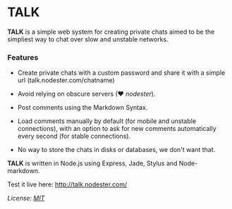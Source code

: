 # TALK

**TALK** is a simple web system for creating private chats aimed to be the simpliest way to chat over slow and unstable networks.

### Features

- Create private chats with a custom password and share it with a simple url (talk.nodester.com/chatname)

- Avoid relying on obscure servers (&hearts; *nodester*).

- Post comments using the Markdown Syntax.

- Load comments manually by default (for mobile and unstable connections), with an option to ask for new comments automatically every second (for stable connections).

- No way to store the chats in disks or databases, we don't want that.

**TALK** is written in Node.js using Express, Jade, Stylus and Node-markdown.

Test it live here: <http://talk.nodester.com/>

*License: [MIT](http://opensource.org/licenses/mit-license.php)*
